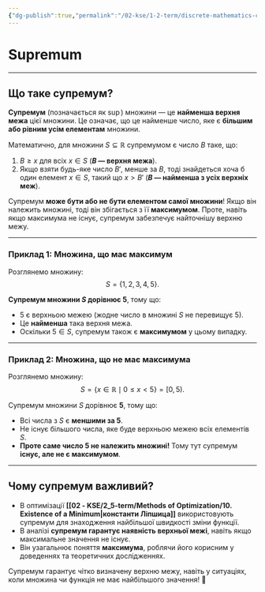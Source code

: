 ```yaml
---
{"dg-publish":true,"permalink":"/02-kse/1-2-term/discrete-mathematics-concepts/supremum/","tags":["kse","math/discrete"],"created":"2025-03-09T21:20:16.195+02:00","updated":"2025-03-09T21:23:17.768+02:00"}
---
```


# Supremum
---

## Що таке супремум?

**Супремум** (позначається як $\sup$) множини — це **найменша верхня межа** цієї множини. Це означає, що це найменше число, яке є **більшим або рівним усім елементам** множини.

Математично, для множини $S \subseteq \mathbb{R}$ супремумом є число $B$ таке, що:

1. $B \geq x$ для всіх $x \in S$ (**$B$ — верхня межа**).
2. Якщо взяти будь-яке число $B'$, менше за $B$, тоді знайдеться хоча б один елемент $x \in S$, такий що $x > B'$ (**$B$ — найменша з усіх верхніх меж**).

Супремум **може бути або не бути елементом самої множини**! Якщо він належить множині, тоді він збігається з її **максимумом**. Проте, навіть якщо максимума не існує, супремум забезпечує найточнішу верхню межу.

---

### Приклад 1: Множина, що має максимум

Розглянемо множину:
$$
S = \{1, 2, 3, 4, 5\}.
$$

**Супремум множини $S$ дорівнює 5**, тому що:

- $5$ є верхньою межею (жодне число в множині $S$ не перевищує $5$).
- Це **найменша** така верхня межа.
- Оскільки $5 \in S$, супремум також є **максимумом** у цьому випадку.

---

### Приклад 2: Множина, що не має максимума

Розглянемо множину:
$$
S = \{x \in \mathbb{R} \mid 0 \leq x < 5\} = [0, 5).
$$

Супремум множини $S$ дорівнює **5**, тому що:

- Всі числа з $S$ є **меншими за 5**.
- Не існує більшого числа, яке буде верхньою межею всіх елементів $S$.
- **Проте саме число 5 не належить множині!** Тому тут супремум **існує, але не є максимумом**.

---

## Чому супремум важливий?

- В оптимізації **[[02 - KSE/2_5-term/Methods of Optimization/10. Existence of a Minimum\|константи Ліпшица]]** використовують супремум для знаходження найбільшої швидкості зміни функції.
- В аналізі **супремум гарантує наявність верхньої межі**, навіть якщо максимальне значення не існує.
- Він узагальнює поняття **максимума**, роблячи його корисним у доведеннях та теоретичних дослідженнях.

Супремум гарантує чітко визначену верхню межу, навіть у ситуаціях, коли множина чи функція не має найбільшого значення! 🚀